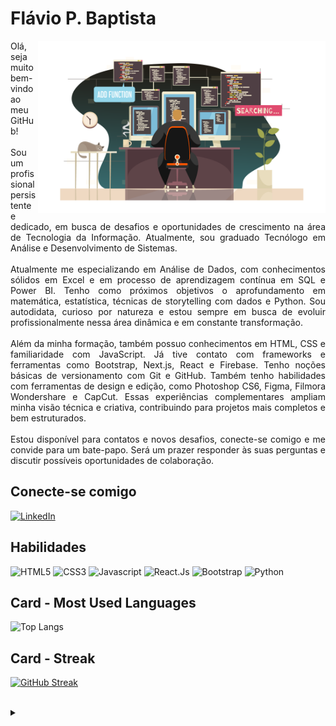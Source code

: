 # Flávio P. Baptista

<img align="right" alt="Developer Art" width="460px" src="./assets/dev-art.png">

<p align="justify">Olá, seja muito bem-vindo ao meu GitHub!
<br>
<br>
Sou um profissional persistente e dedicado, em busca de desafios e oportunidades de crescimento na área de Tecnologia da Informação. Atualmente, sou graduado Tecnólogo em Análise e Desenvolvimento de Sistemas.
<br>
<br>
Atualmente me especializando em Análise de Dados, com conhecimentos sólidos em Excel e em processo de aprendizagem contínua em SQL e Power BI. Tenho como próximos objetivos o aprofundamento em matemática, estatística, técnicas de storytelling com dados e Python. Sou autodidata, curioso por natureza e estou sempre em busca de evoluir profissionalmente nessa área dinâmica e em constante transformação.
<br>
<br>
Além da minha formação, também possuo conhecimentos em HTML, CSS e familiaridade com JavaScript. Já tive contato com frameworks e ferramentas como Bootstrap, Next.js, React e Firebase. Tenho noções básicas de versionamento com Git e GitHub. Também tenho habilidades com ferramentas de design e edição, como Photoshop CS6, Figma, Filmora Wondershare e CapCut. Essas experiências complementares ampliam minha visão técnica e criativa, contribuindo para projetos mais completos e bem estruturados.
<br>
<br>
Estou disponível para contatos e novos desafios, conecte-se comigo e me convide para um bate-papo. Será um prazer responder às suas perguntas e discutir possíveis oportunidades de colaboração.
<p>

## Conecte-se comigo
[![LinkedIn](https://img.shields.io/badge/LinkedIn-141E30?style=for-the-badge&logo=linkedin&logoColor=6dd5ed)](https://www.linkedin.com/in/flaviopbaptista/)

## Habilidades
![HTML5](https://img.shields.io/badge/HTML5-141E30?style=for-the-badge&logo=html5)
![CSS3](https://img.shields.io/badge/CSS3-141E30?style=for-the-badge&logo=css3&logoColor=264CE4)
![Javascript](https://img.shields.io/badge/Javascript-141E30?style=for-the-badge&logo=javascript)
![React.Js](https://img.shields.io/badge/React.js-141E30?style=for-the-badge&logo=react)
![Bootstrap](https://img.shields.io/badge/Bootstrap-141E30?style=for-the-badge&logo=bootstrap)
![Python](https://img.shields.io/badge/Python-141E30?style=for-the-badge&logo=Python)




## Card - Most Used Languages
![Top Langs](https://github-readme-stats-git-masterrstaa-rickstaa.vercel.app/api/top-langs/?username=flaviobaptista&bg_color=141E30&border_color=6dd5ed&title_color=7F7FD5&text_color=FFF)

## Card - Streak
[![GitHub Streak](https://streak-stats.demolab.com/?user=flaviobaptista&theme=tokyonight&background=141E30&border=6dd5ed&dates=FFF)](https://git.io/streak-stats)

<br>

<details align="left">
  <summary></summary> 

  ## Attributions and references
 
  - Badges by <a href="https://shields.io/">shields.io</a><br>
  - GitHub Stats by <a href="https://github.com/anuraghazra/github-readme-stats">anuraghazra</a>
  - O programador created by <a href="https://br.freepik.com/vetores-gratis/o-programador-trabalha-com-ilustracao-plana-dos-simbolos-do-dia-de-trabalho_15329611.htm#page=5&query=developer&position=31&from_view=search&track=sph#position=31&page=5&query=developer">Imagem de macrovector</a> no Freepik <br>
  - Template inspired by - <a href="https://github.com/elidianaandrade">Elidiana Andrade</a>
  <br>
  <br>
  <br>

 
  <div align="center">Modified by <a href="https://github.com/flaviobaptista">Flávio P. Baptista</a>.</div>
    <br>

</details>

